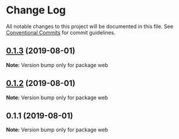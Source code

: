 # Change Log

All notable changes to this project will be documented in this file.
See [Conventional Commits](https://conventionalcommits.org) for commit guidelines.

## [0.1.3](https://github.com/dalborgo/supertest/compare/v0.1.2...v0.1.3) (2019-08-01)

**Note:** Version bump only for package web





## [0.1.2](https://github.com/dalborgo/supertest/compare/v0.1.1...v0.1.2) (2019-08-01)

**Note:** Version bump only for package web





## 0.1.1 (2019-08-01)

**Note:** Version bump only for package web
